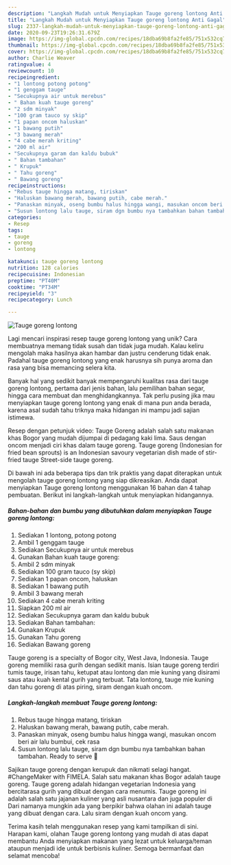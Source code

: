 ```yaml
---
description: "Langkah Mudah untuk Menyiapkan Tauge goreng lontong Anti Gagal"
title: "Langkah Mudah untuk Menyiapkan Tauge goreng lontong Anti Gagal"
slug: 2337-langkah-mudah-untuk-menyiapkan-tauge-goreng-lontong-anti-gagal
date: 2020-09-23T19:26:31.679Z
image: https://img-global.cpcdn.com/recipes/18dba69b8fa2fe85/751x532cq70/tauge-goreng-lontong-foto-resep-utama.jpg
thumbnail: https://img-global.cpcdn.com/recipes/18dba69b8fa2fe85/751x532cq70/tauge-goreng-lontong-foto-resep-utama.jpg
cover: https://img-global.cpcdn.com/recipes/18dba69b8fa2fe85/751x532cq70/tauge-goreng-lontong-foto-resep-utama.jpg
author: Charlie Weaver
ratingvalue: 4
reviewcount: 10
recipeingredient:
- "1 lontong potong potong"
- "1 genggam tauge"
- "Secukupnya air untuk merebus"
- " Bahan kuah tauge goreng"
- "2 sdm minyak"
- "100 gram tauco sy skip"
- "1 papan oncom haluskan"
- "1 bawang putih"
- "3 bawang merah"
- "4 cabe merah kriting"
- "200 ml air"
- "Secukupnya garam dan kaldu bubuk"
- " Bahan tambahan"
- " Krupuk"
- " Tahu goreng"
- " Bawang goreng"
recipeinstructions:
- "Rebus tauge hingga matang, tiriskan"
- "Haluskan bawang merah, bawang putih, cabe merah."
- "Panaskan minyak, oseng bumbu halus hingga wangi, masukan oncom beri air lalu bumbui, cek rasa"
- "Susun lontong lalu tauge, siram dgn bumbu nya tambahkan bahan tambahan. Ready to serve 🍴"
categories:
- Resep
tags:
- tauge
- goreng
- lontong

katakunci: tauge goreng lontong 
nutrition: 128 calories
recipecuisine: Indonesian
preptime: "PT40M"
cooktime: "PT34M"
recipeyield: "3"
recipecategory: Lunch

---
```



![Tauge goreng lontong](https://img-global.cpcdn.com/recipes/18dba69b8fa2fe85/751x532cq70/tauge-goreng-lontong-foto-resep-utama.jpg)

Lagi mencari inspirasi resep tauge goreng lontong yang unik? Cara membuatnya memang tidak susah dan tidak juga mudah. Kalau keliru mengolah maka hasilnya akan hambar dan justru cenderung tidak enak. Padahal tauge goreng lontong yang enak harusnya sih punya aroma dan rasa yang bisa memancing selera kita.

Banyak hal yang sedikit banyak mempengaruhi kualitas rasa dari tauge goreng lontong, pertama dari jenis bahan, lalu pemilihan bahan segar, hingga cara membuat dan menghidangkannya. Tak perlu pusing jika mau menyiapkan tauge goreng lontong yang enak di mana pun anda berada, karena asal sudah tahu triknya maka hidangan ini mampu jadi sajian istimewa.

Resep dengan petunjuk video: Tauge Goreng adalah salah satu makanan khas Bogor yang mudah dijumpai di pedagang kaki lima. Saus dengan oncom menjadi ciri khas dalam tauge goreng. Tauge goreng (Indonesian for fried bean sprouts) is an Indonesian savoury vegetarian dish made of stir-fried tauge Street-side tauge goreng.


Di bawah ini ada beberapa tips dan trik praktis yang dapat diterapkan untuk mengolah tauge goreng lontong yang siap dikreasikan. Anda dapat menyiapkan Tauge goreng lontong menggunakan 16 bahan dan 4 tahap pembuatan. Berikut ini langkah-langkah untuk menyiapkan hidangannya.

<!--inarticleads1-->

##### Bahan-bahan dan bumbu yang dibutuhkan dalam menyiapkan Tauge goreng lontong:

1. Sediakan 1 lontong, potong potong
1. Ambil 1 genggam tauge
1. Sediakan Secukupnya air untuk merebus
1. Gunakan  Bahan kuah tauge goreng:
1. Ambil 2 sdm minyak
1. Sediakan 100 gram tauco (sy skip)
1. Sediakan 1 papan oncom, haluskan
1. Sediakan 1 bawang putih
1. Ambil 3 bawang merah
1. Sediakan 4 cabe merah kriting
1. Siapkan 200 ml air
1. Sediakan Secukupnya garam dan kaldu bubuk
1. Sediakan  Bahan tambahan:
1. Gunakan  Krupuk
1. Gunakan  Tahu goreng
1. Sediakan  Bawang goreng


Tauge goreng is a specialty of Bogor city, West Java, Indonesia. Tauge goreng memiliki rasa gurih dengan sedikit manis. Isian tauge goreng terdiri tumis tauge, irisan tahu, ketupat atau lontong dan mie kuning yang disirami saus atau kuah kental gurih yang terbuat. Tata lontong, tauge mie kuning dan tahu goreng di atas piring, siram dengan kuah oncom. 

<!--inarticleads2-->

##### Langkah-langkah membuat Tauge goreng lontong:

1. Rebus tauge hingga matang, tiriskan
1. Haluskan bawang merah, bawang putih, cabe merah.
1. Panaskan minyak, oseng bumbu halus hingga wangi, masukan oncom beri air lalu bumbui, cek rasa
1. Susun lontong lalu tauge, siram dgn bumbu nya tambahkan bahan tambahan. Ready to serve 🍴


Sajikan tauge goreng dengan kerupuk dan nikmati selagi hangat. #ChangeMaker with FIMELA. Salah satu makanan khas Bogor adalah tauge goreng. Tauge goreng adalah hidangan vegetarian Indonesia yang bercitarasa gurih yang dibuat dengan cara menumis. Tauge goreng ini adalah salah satu jajanan kuliner yang asli nusantara dan juga populer di Dari namanya mungkin ada yang berpikir bahwa olahan ini adalah tauge yang dibuat dengan cara. Lalu siram dengan kuah oncom yang. 

Terima kasih telah menggunakan resep yang kami tampilkan di sini. Harapan kami, olahan Tauge goreng lontong yang mudah di atas dapat membantu Anda menyiapkan makanan yang lezat untuk keluarga/teman ataupun menjadi ide untuk berbisnis kuliner. Semoga bermanfaat dan selamat mencoba!
